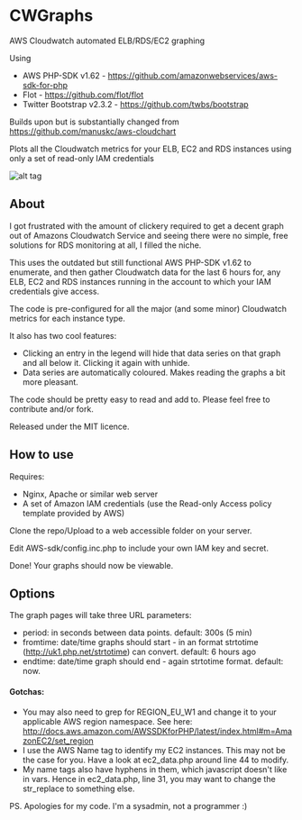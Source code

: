 CWGraphs
========

AWS Cloudwatch automated ELB/RDS/EC2 graphing

Using
* AWS PHP-SDK v1.62 - https://github.com/amazonwebservices/aws-sdk-for-php
* Flot - https://github.com/flot/flot
* Twitter Bootstrap v2.3.2 - https://github.com/twbs/bootstrap

Builds upon but is substantially changed from https://github.com/manuskc/aws-cloudchart

Plots all the Cloudwatch metrics for your ELB, EC2 and RDS instances using only a set of read-only IAM credentials

![alt tag](https://raw.github.com/PercussiveRepair/cwgraphs/master/imgs/rds.png)

About
------

I got frustrated with the amount of clickery required to get a decent graph out of Amazons Cloudwatch Service and seeing there were no simple, free solutions for RDS monitoring at all, I filled the niche.

This uses the outdated but still functional AWS PHP-SDK v1.62 to enumerate, and then gather Cloudwatch data for the last 6 hours for, any ELB, EC2 and RDS instances running in the account to which your IAM credentials give access.

The code is pre-configured for all the major (and some minor) Cloudwatch metrics for each instance type. 

It also has two cool features:
* Clicking an entry in the legend will hide that data series on that graph and all below it. Clicking it again with unhide.
* Data series are automatically coloured. Makes reading the graphs a bit more pleasant. 

The code should be pretty easy to read and add to. Please feel free to contribute and/or fork. 

Released under the MIT licence.

How to use
----------

Requires: 
* Nginx, Apache or similar web server
* A set of Amazon IAM credentials (use the Read-only Access policy template provided by AWS)

Clone the repo/Upload to a web accessible folder on your server.

Edit AWS-sdk/config.inc.php to include your own IAM key and secret.

Done! Your graphs should now be viewable.

Options
-------

The graph pages will take three URL parameters:
* period: in seconds between data points. default: 300s (5 min) 
* fromtime: date/time graphs should start - in an format strtotime (http://uk1.php.net/strtotime) can convert. default: 6 hours ago
* endtime: date/time graph should end - again strtotime format. default: now.

#### Gotchas:
* You may also need to grep for REGION_EU_W1 and change it to your applicable AWS region namespace. See here: http://docs.aws.amazon.com/AWSSDKforPHP/latest/index.html#m=AmazonEC2/set_region
* I use the AWS Name tag to identify my EC2 instances. This may not be the case for you. Have a look at ec2_data.php around line 44 to modify.
* My name tags also have hyphens in them, which javascript doesn't like in vars. Hence in ec2_data.php, line 31, you may want to change the str_replace to something else.


PS. Apologies for my code. I'm a sysadmin, not a programmer :)
